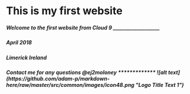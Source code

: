<h1>This is my first website</h1>

<h5>Welcome to the first website from Cloud 9
___________________
<h5>April 2018
<h5>Limerick Ireland
<h5>Contact me for any questions @ej2moloney
*************
![alt text](https://github.com/adam-p/markdown-here/raw/master/src/common/images/icon48.png "Logo Title Text 1")
